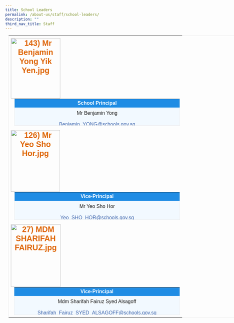 ```yaml
---
title: School Leaders
permalink: /about-us/staff/school-leaders/
description: ""
third_nav_title: Staff
---
```

<table style="margin: 0px 0px 0px 10px; outline: 0px; padding: 0px; border: 1px solid rgb(234, 234, 234); border-collapse: collapse !important; color: rgb(222, 101, 0); font-family: verdana, sans-serif; font-size: 25px; font-style: normal; font-variant-ligatures: normal; font-variant-caps: normal; font-weight: 700; letter-spacing: normal; orphans: 2; text-transform: none; white-space: normal; widows: 2; word-spacing: 0px; -webkit-text-stroke-width: 0px; text-decoration-thickness: initial; text-decoration-style: initial; text-decoration-color: initial; text-align: center; width: 936.898px;" class="iveo_table ives_tab_zen ive_eobj_right"><tbody style="margin: 0px; outline: 0px; padding: 0px;"><tr style="margin: 0px; outline: 0px; padding: 0px;"><td style="margin: 0px; outline: 0px; padding: 7px; text-align: center;"><img style="margin: 0px 10px 0px 0px; outline: none; padding: 0px; border: none; float: left; max-width: 100%; height: 193px; width: 158px;" class="ive_eobj_left" alt="143) Mr Benjamin Yong Yik Yen.jpg" src="https://bedokgreenpri.moe.edu.sg/qql/slot/u204/2020%20Our%20People%20_Photos/143)%20Mr%20Benjamin%20Yong%20Yik%20Yen.jpg"><font style="margin: 0px; outline: 0px; padding: 0px; line-height: 22.4px; font-family: Rubik, sans-serif !important; font-size: 1rem !important;" size="2"><br style="margin: 0px; outline: 0px; padding: 0px;"><br style="margin: 0px; outline: 0px; padding: 0px;"></font><table style="margin: 0px 0px 0px 10px; outline: 0px; padding: 0px; float: right; border: 1px solid rgb(234, 234, 234); border-collapse: collapse !important; width: 530px; height: 87px;" class="iveo_table ives_tab_blue ive_eobj_right"><tbody style="margin: 0px; outline: 0px; padding: 0px;"><tr style="margin: 0px; outline: 0px; padding: 0px;"><th style="margin: 0px; outline: 0px; padding: 2px; text-align: center; background-color: rgb(31, 140, 228); color: rgb(242, 249, 255); width: 527px;"><font style="margin: 0px; outline: 0px; padding: 0px; line-height: 22.4px; font-family: Rubik, sans-serif !important; font-size: 1rem !important;" size="2">School Principal</font></th></tr><tr style="margin: 0px; outline: 0px; padding: 0px;"><td style="margin: 0px; outline: 0px; padding: 7px; text-align: center; background-color: rgb(242, 249, 255); color: rgb(34, 34, 34); width: 60px;"><font style="margin: 0px; outline: 0px; padding: 0px; line-height: 22.4px; font-family: Rubik, sans-serif !important; font-size: 1rem !important;" size="2">Mr Benjamin Yong<br style="margin: 0px; outline: 0px; padding: 0px;"></font></td></tr><tr style="margin: 0px; outline: 0px; padding: 0px;"><td style="margin: 0px; outline: 0px; padding: 7px; text-align: center; background-color: rgb(242, 249, 255); color: rgb(34, 34, 34); width: 60px;"><font style="margin: 0px; outline: 0px; padding: 0px; line-height: 22.4px; font-family: Rubik, sans-serif !important; font-size: 1rem !important;" size="2"><a style="margin: 0px; outline: 0px; padding: 0px; color: rgb(64, 103, 174); text-decoration: none;" target="" href="mailto:Benjamin_YONG@schools.gov.sg">Benjamin_YONG@schools.gov.sg</a><br style="margin: 0px; outline: 0px; padding: 0px;"></font></td></tr></tbody></table><font style="margin: 0px; outline: 0px; padding: 0px; line-height: 22.4px; font-family: Rubik, sans-serif !important; font-size: 1rem !important;" size="2"><br style="margin: 0px; outline: 0px; padding: 0px;"><br style="margin: 0px; outline: 0px; padding: 0px;"><br style="margin: 0px; outline: 0px; padding: 0px;"><br style="margin: 0px; outline: 0px; padding: 0px;"></font></td></tr><tr style="margin: 0px; outline: 0px; padding: 0px;"><td style="margin: 0px; outline: 0px; padding: 7px; text-align: center;"><img style="margin: 0px 10px 0px 0px; outline: none; padding: 0px; border: none; float: left; max-width: 100%; height: 197px; width: 157px;" class="ive_eobj_left" alt="126) Mr Yeo Sho Hor.jpg" src="https://bedokgreenpri.moe.edu.sg/qql/slot/u204/2020%20Our%20People%20_Photos/126)%20Mr%20Yeo%20Sho%20Hor.jpg"><font style="margin: 0px; outline: 0px; padding: 0px; line-height: 22.4px; font-family: Rubik, sans-serif !important; font-size: 1rem !important;" size="2"><br style="margin: 0px; outline: 0px; padding: 0px;"></font><table style="margin: 0px 0px 0px 10px; outline: 0px; padding: 0px; float: right; border: 1px solid rgb(234, 234, 234); border-collapse: collapse !important; width: 530px; height: 90px;" class="ive_eobj_right iveo_table ives_tab_blue"><tbody style="margin: 0px; outline: 0px; padding: 0px;"><tr style="margin: 0px; outline: 0px; padding: 0px;"><th style="margin: 0px; outline: 0px; padding: 2px; text-align: center; background-color: rgb(31, 140, 228); color: rgb(242, 249, 255); width: 527px;"><font style="margin: 0px; outline: 0px; padding: 0px; line-height: 22.4px; font-family: Rubik, sans-serif !important; font-size: 1rem !important;" size="2">Vice-Principal</font></th></tr><tr style="margin: 0px; outline: 0px; padding: 0px;"><td style="margin: 0px; outline: 0px; padding: 7px; text-align: center; background-color: rgb(242, 249, 255); color: rgb(34, 34, 34); width: 60px;"><font style="margin: 0px; outline: 0px; padding: 0px; line-height: 22.4px; font-family: Rubik, sans-serif !important; font-size: 1rem !important;" size="2">Mr Yeo Sho Hor</font></td></tr><tr style="margin: 0px; outline: 0px; padding: 0px;"><td style="margin: 0px; outline: 0px; padding: 7px; text-align: center; background-color: rgb(242, 249, 255); color: rgb(34, 34, 34); width: 60px;"><a style="margin: 0px; outline: 0px; padding: 0px; color: rgb(64, 103, 174); text-decoration: none;" target="" href="mailto:Yeo_SHO_HOR@schools.gov.sg"><font style="margin: 0px; outline: 0px; padding: 0px; line-height: 22.4px; font-family: Rubik, sans-serif !important; font-size: 1rem !important;" size="2">Yeo_SHO_HOR@schools.gov.sg</font></a><br style="margin: 0px; outline: 0px; padding: 0px;"></td></tr></tbody></table><font style="margin: 0px; outline: 0px; padding: 0px; line-height: 22.4px; font-family: Rubik, sans-serif !important; font-size: 1rem !important;" size="2"><br style="margin: 0px; outline: 0px; padding: 0px;"><br style="margin: 0px; outline: 0px; padding: 0px;"></font></td></tr><tr style="margin: 0px; outline: 0px; padding: 0px;"><td style="margin: 0px; outline: 0px; padding: 7px; text-align: center;"><img style="margin: 0px 10px 0px 0px; outline: none; padding: 0px; border: none; float: left; max-width: 100%; height: 200px; width: 159px;" class="ive_eobj_left" alt="27) MDM SHARIFAH FAIRUZ.jpg" src="https://bedokgreenpri.moe.edu.sg/qql/slot/u204/2020%20Our%20People%20_Photos/27)%20MDM%20SHARIFAH%20FAIRUZ.jpg"><font style="margin: 0px; outline: 0px; padding: 0px; line-height: 22.4px; font-family: Rubik, sans-serif !important; font-size: 1rem !important;" size="2"><br style="margin: 0px; outline: 0px; padding: 0px;"></font><table style="margin: 0px 0px 0px 10px; outline: 0px; padding: 0px; float: right; border: 1px solid rgb(234, 234, 234); border-collapse: collapse !important; width: 531px; height: 90px;" class="ive_eobj_right iveo_table ives_tab_blue"><tbody style="margin: 0px; outline: 0px; padding: 0px;"><tr style="margin: 0px; outline: 0px; padding: 0px;"><th style="margin: 0px; outline: 0px; padding: 2px; text-align: center; background-color: rgb(31, 140, 228); color: rgb(242, 249, 255); width: 528px;"><font style="margin: 0px; outline: 0px; padding: 0px; line-height: 22.4px; font-family: Rubik, sans-serif !important; font-size: 1rem !important;" size="2">Vice-Principal</font></th></tr><tr style="margin: 0px; outline: 0px; padding: 0px;"><td style="margin: 0px; outline: 0px; padding: 7px; text-align: center; background-color: rgb(242, 249, 255); color: rgb(34, 34, 34); width: 60px;"><font style="margin: 0px; outline: 0px; padding: 0px; line-height: 22.4px; font-family: Rubik, sans-serif !important; font-size: 1rem !important;" size="2">Mdm Sharifah Fairuz Syed Alsagoff</font></td></tr><tr style="margin: 0px; outline: 0px; padding: 0px;"><td style="margin: 0px; outline: 0px; padding: 7px; text-align: center; background-color: rgb(242, 249, 255); color: rgb(34, 34, 34); width: 60px;"><font style="margin: 0px; outline: 0px; padding: 0px; line-height: 22.4px; font-family: Rubik, sans-serif !important; font-size: 1rem !important;" size="2"><a style="margin: 0px; outline: 0px; padding: 0px; color: rgb(64, 103, 174); text-decoration: none;" target="" href="mailto:Sharifah_Fairuz_SYED_ALSAGOFF@schools.gov.sg">Sharifah_Fairuz_SYED_ALSAGOFF@schools.gov.sg</a></font></td></tr></tbody></table></td></tr></tbody></table>